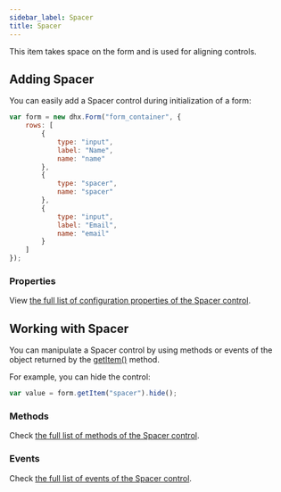 ```yaml
---
sidebar_label: Spacer
title: Spacer
---          
```


This item takes space on the form and is used for aligning controls.

## Adding Spacer

You can easily add a Spacer control during initialization of a form:

~~~js
var form = new dhx.Form("form_container", {
    rows: [
        {
  			type: "input",
  			label: "Name",
  			name: "name"
		},
		{
  			type: "spacer",
            name: "spacer"
		},
		{
  			type: "input",
  			label: "Email",
  			name: "email"
		}
    ]
});
~~~

### Properties

View [the full list of configuration properties of the Spacer control](form/api/spacer/api_spacer_properties.md).

## Working with Spacer

You can manipulate a Spacer control by using methods or events of the object returned by the [getItem()](form/api/form_getitem_method.md) method.

For example, you can hide the control:

~~~js
var value = form.getItem("spacer").hide();
~~~

### Methods

Check [the full list of methods of the Spacer control](form/api/api_overview.md#spacer-methods).

### Events

Check [the full list of events of the Spacer control](form/api/api_overview.md#spacer-events).
